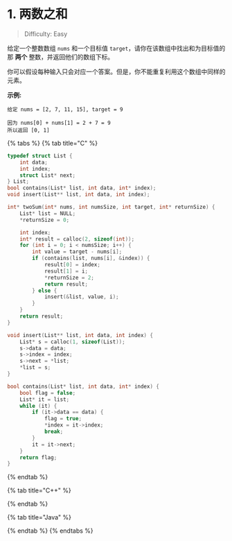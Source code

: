 # 1. 两数之和

> Difficulty: Easy

给定一个整数数组 `nums` 和一个目标值 `target`，请你在该数组中找出和为目标值的那 **两个** 整数，并返回他们的数组下标。

你可以假设每种输入只会对应一个答案。但是，你不能重复利用这个数组中同样的元素。

**示例:**

```text
给定 nums = [2, 7, 11, 15], target = 9

因为 nums[0] + nums[1] = 2 + 7 = 9
所以返回 [0, 1]
```

{% tabs %}
{% tab title="C" %}
```c
typedef struct List {
    int data;
    int index;
    struct List* next;
} List;
bool contains(List* list, int data, int* index);
void insert(List** list, int data, int index);

int* twoSum(int* nums, int numsSize, int target, int* returnSize) {
    List* list = NULL;
    *returnSize = 0;

    int index;
    int* result = calloc(2, sizeof(int));
    for (int i = 0; i < numsSize; i++) {
        int value = target - nums[i];
        if (contains(list, nums[i], &index)) {
            result[0] = index;
            result[1] = i;
            *returnSize = 2;
            return result;
        } else {
            insert(&list, value, i);
        }
    }
    return result;
}

void insert(List** list, int data, int index) {
    List* s = calloc(1, sizeof(List));
    s->data = data;
    s->index = index;
    s->next = *list;
    *list = s;
}

bool contains(List* list, int data, int* index) {
    bool flag = false;
    List* it = list;
    while (it) {
        if (it->data == data) {
            flag = true;
            *index = it->index;
            break;
        }
        it = it->next;
    }
    return flag;
}
```
{% endtab %}

{% tab title="C++" %}

{% endtab %}

{% tab title="Java" %}

{% endtab %}
{% endtabs %}

